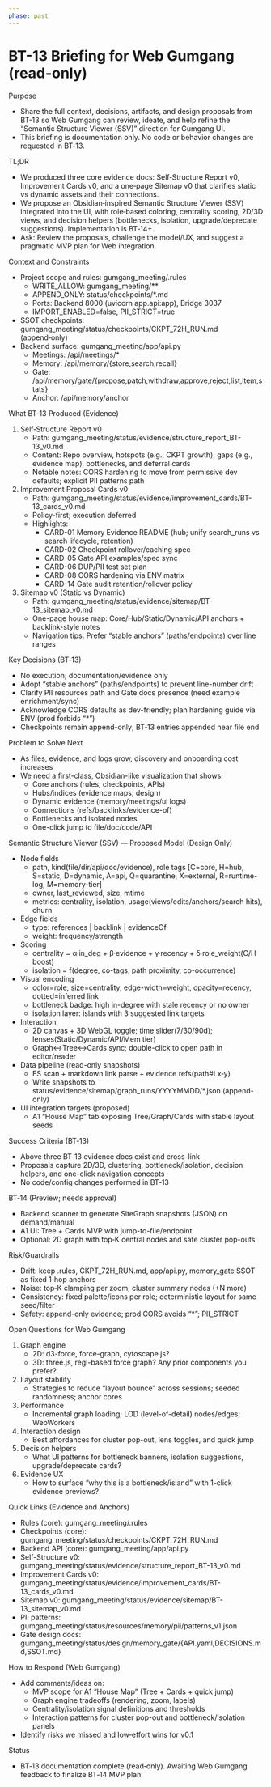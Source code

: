 ```yaml
---
phase: past
---
```


# BT-13 Briefing for Web Gumgang (read-only)

Purpose
- Share the full context, decisions, artifacts, and design proposals from BT-13 so Web Gumgang can review, ideate, and help refine the “Semantic Structure Viewer (SSV)” direction for Gumgang UI.
- This briefing is documentation only. No code or behavior changes are requested in BT‑13.

TL;DR
- We produced three core evidence docs: Self‑Structure Report v0, Improvement Cards v0, and a one‑page Sitemap v0 that clarifies static vs dynamic assets and their connections.
- We propose an Obsidian‑inspired Semantic Structure Viewer (SSV) integrated into the UI, with role‑based coloring, centrality scoring, 2D/3D views, and decision helpers (bottlenecks, isolation, upgrade/deprecate suggestions). Implementation is BT‑14+.
- Ask: Review the proposals, challenge the model/UX, and suggest a pragmatic MVP plan for Web integration.

Context and Constraints
- Project scope and rules: gumgang_meeting/.rules
  - WRITE_ALLOW: gumgang_meeting/**
  - APPEND_ONLY: status/checkpoints/*.md
  - Ports: Backend 8000 (uvicorn app.api:app), Bridge 3037
  - IMPORT_ENABLED=false, PII_STRICT=true
- SSOT checkpoints: gumgang_meeting/status/checkpoints/CKPT_72H_RUN.md (append‑only)
- Backend surface: gumgang_meeting/app/api.py
  - Meetings: /api/meetings/*
  - Memory: /api/memory/{store,search,recall}
  - Gate: /api/memory/gate/{propose,patch,withdraw,approve,reject,list,item,stats}
  - Anchor: /api/memory/anchor

What BT‑13 Produced (Evidence)
1) Self‑Structure Report v0
   - Path: gumgang_meeting/status/evidence/structure_report_BT-13_v0.md
   - Content: Repo overview, hotspots (e.g., CKPT growth), gaps (e.g., evidence map), bottlenecks, and deferral cards
   - Notable notes: CORS hardening to move from permissive dev defaults; explicit PII patterns path
2) Improvement Proposal Cards v0
   - Path: gumgang_meeting/status/evidence/improvement_cards/BT-13_cards_v0.md
   - Policy-first; execution deferred
   - Highlights:
     - CARD-01 Memory Evidence README (hub; unify search_runs vs search lifecycle, retention)
     - CARD-02 Checkpoint rollover/caching spec
     - CARD-05 Gate API examples/spec sync
     - CARD-06 DUP/PII test set plan
     - CARD-08 CORS hardening via ENV matrix
     - CARD-14 Gate audit retention/rollover policy
3) Sitemap v0 (Static vs Dynamic)
   - Path: gumgang_meeting/status/evidence/sitemap/BT-13_sitemap_v0.md
   - One-page house map: Core/Hub/Static/Dynamic/API anchors + backlink-style notes
   - Navigation tips: Prefer “stable anchors” (paths/endpoints) over line ranges

Key Decisions (BT‑13)
- No execution; documentation/evidence only
- Adopt “stable anchors” (paths/endpoints) to prevent line-number drift
- Clarify PII resources path and Gate docs presence (need example enrichment/sync)
- Acknowledge CORS defaults as dev-friendly; plan hardening guide via ENV (prod forbids “*”)
- Checkpoints remain append-only; BT‑13 entries appended near file end

Problem to Solve Next
- As files, evidence, and logs grow, discovery and onboarding cost increases
- We need a first-class, Obsidian-like visualization that shows:
  - Core anchors (rules, checkpoints, APIs)
  - Hubs/indices (evidence maps, design)
  - Dynamic evidence (memory/meetings/ui logs)
  - Connections (refs/backlinks/evidence-of)
  - Bottlenecks and isolated nodes
  - One-click jump to file/doc/code/API

Semantic Structure Viewer (SSV) — Proposed Model (Design Only)
- Node fields
  - path, kind(file/dir/api/doc/evidence), role tags [C=core, H=hub, S=static, D=dynamic, A=api, Q=quarantine, X=external, R=runtime-log, M=memory-tier]
  - owner, last_reviewed, size, mtime
  - metrics: centrality, isolation, usage(views/edits/anchors/search hits), churn
- Edge fields
  - type: references | backlink | evidenceOf
  - weight: frequency/strength
- Scoring
  - centrality = α·in_deg + β·evidence + γ·recency + δ·role_weight(C/H boost)
  - isolation = f(degree, co-tags, path proximity, co-occurrence)
- Visual encoding
  - color=role, size=centrality, edge-width=weight, opacity=recency, dotted=inferred link
  - bottleneck badge: high in-degree with stale recency or no owner
  - isolation layer: islands with 3 suggested link targets
- Interaction
  - 2D canvas + 3D WebGL toggle; time slider(7/30/90d); lenses(Static/Dynamic/API/Mem tier)
  - Graph↔Tree↔Cards sync; double-click to open path in editor/reader
- Data pipeline (read-only snapshots)
  - FS scan + markdown link parse + evidence refs(path#Lx‑y)
  - Write snapshots to status/evidence/sitemap/graph_runs/YYYYMMDD/*.json (append-only)
- UI integration targets (proposed)
  - A1 “House Map” tab exposing Tree/Graph/Cards with stable layout seeds

Success Criteria (BT‑13)
- Above three BT‑13 evidence docs exist and cross-link
- Proposals capture 2D/3D, clustering, bottleneck/isolation, decision helpers, and one-click navigation concepts
- No code/config changes performed in BT‑13

BT‑14 (Preview; needs approval)
- Backend scanner to generate SiteGraph snapshots (JSON) on demand/manual
- A1 UI: Tree + Cards MVP with jump-to-file/endpoint
- Optional: 2D graph with top‑K central nodes and safe cluster pop-outs

Risk/Guardrails
- Drift: keep .rules, CKPT_72H_RUN.md, app/api.py, memory_gate SSOT as fixed 1‑hop anchors
- Noise: top‑K clamping per zoom, cluster summary nodes (+N more)
- Consistency: fixed palette/icons per role; deterministic layout for same seed/filter
- Safety: append-only evidence; prod CORS avoids “*”; PII_STRICT

Open Questions for Web Gumgang
1) Graph engine
   - 2D: d3-force, force-graph, cytoscape.js?
   - 3D: three.js, regl-based force graph? Any prior components you prefer?
2) Layout stability
   - Strategies to reduce “layout bounce” across sessions; seeded randomness; anchor cores
3) Performance
   - Incremental graph loading; LOD (level-of-detail) nodes/edges; WebWorkers
4) Interaction design
   - Best affordances for cluster pop-out, lens toggles, and quick jump
5) Decision helpers
   - What UI patterns for bottleneck banners, isolation suggestions, upgrade/deprecate cards?
6) Evidence UX
   - How to surface “why this is a bottleneck/island” with 1-click evidence previews?

Quick Links (Evidence and Anchors)
- Rules (core): gumgang_meeting/.rules
- Checkpoints (core): gumgang_meeting/status/checkpoints/CKPT_72H_RUN.md
- Backend API (core): gumgang_meeting/app/api.py
- Self-Structure v0: gumgang_meeting/status/evidence/structure_report_BT-13_v0.md
- Improvement Cards v0: gumgang_meeting/status/evidence/improvement_cards/BT-13_cards_v0.md
- Sitemap v0: gumgang_meeting/status/evidence/sitemap/BT-13_sitemap_v0.md
- PII patterns: gumgang_meeting/status/resources/memory/pii/patterns_v1.json
- Gate design docs: gumgang_meeting/status/design/memory_gate/{API.yaml,DECISIONS.md,SSOT.md}

How to Respond (Web Gumgang)
- Add comments/ideas on:
  - MVP scope for A1 “House Map” (Tree + Cards + quick jump)
  - Graph engine tradeoffs (rendering, zoom, labels)
  - Centrality/isolation signal definitions and thresholds
  - Interaction patterns for cluster pop-out and bottleneck/isolation panels
- Identify risks we missed and low‑effort wins for v0.1

Status
- BT‑13 documentation complete (read‑only). Awaiting Web Gumgang feedback to finalize BT‑14 MVP plan.

